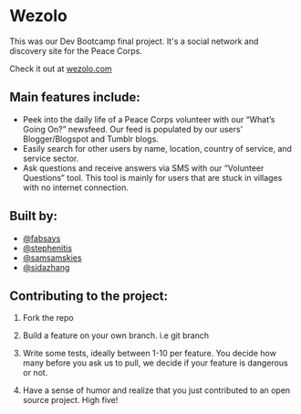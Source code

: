 Wezolo
======
This was our Dev Bootcamp final project. It's a social network and discovery site for the Peace Corps.

Check it out at [wezolo.com](http://wezolo.com)

## Main features include:
* Peek into the daily life of a Peace Corps volunteer with our “What’s Going On?” newsfeed. Our feed is populated by our users’ Blogger/Blogspot and Tumblr blogs.
* Easily search for other users by name, location, country of service, and service sector.
* Ask questions and receive answers via SMS with our “Volunteer Questions” tool. This tool is mainly for users that are stuck in villages with no internet connection. 


## Built by:
* [@fabsays](https://github.com/fabsays)
* [@stephenitis](https://github.com/stephenitis)
* [@samsamskies](https://github.com/samsamskies)
* [@sidazhang](https://github.com/sidazhang)

## Contributing to the project:

1. Fork the repo

2. Build a feature on your own branch. i.e git branch <branchname>

3. Write some tests, ideally between 1-10 per feature. You decide how many before you ask us to pull, we decide if your feature is dangerous or not.

4. Have a sense of humor and realize that you just contributed to an open source project. High five!

